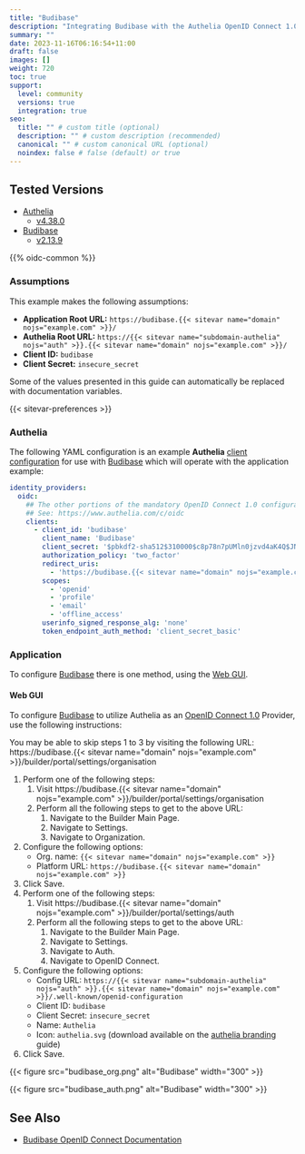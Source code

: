 ```yaml
---
title: "Budibase"
description: "Integrating Budibase with the Authelia OpenID Connect 1.0 Provider."
summary: ""
date: 2023-11-16T06:16:54+11:00
draft: false
images: []
weight: 720
toc: true
support:
  level: community
  versions: true
  integration: true
seo:
  title: "" # custom title (optional)
  description: "" # custom description (recommended)
  canonical: "" # custom canonical URL (optional)
  noindex: false # false (default) or true
---
```


## Tested Versions

- [Authelia]
  - [v4.38.0](https://github.com/authelia/authelia/releases/tag/v4.38.0)
- [Budibase]
  - [v2.13.9](https://github.com/Budibase/budibase/releases/tag/2.13.9)

{{% oidc-common %}}

### Assumptions

This example makes the following assumptions:

- __Application Root URL:__ `https://budibase.{{< sitevar name="domain" nojs="example.com" >}}/`
- __Authelia Root URL:__ `https://{{< sitevar name="subdomain-authelia" nojs="auth" >}}.{{< sitevar name="domain" nojs="example.com" >}}/`
- __Client ID:__ `budibase`
- __Client Secret:__ `insecure_secret`

Some of the values presented in this guide can automatically be replaced with documentation variables.

{{< sitevar-preferences >}}

### Authelia

The following YAML configuration is an example __Authelia__ [client configuration] for use with [Budibase] which will
operate with the application example:

```yaml {title="configuration.yml"}
identity_providers:
  oidc:
    ## The other portions of the mandatory OpenID Connect 1.0 configuration go here.
    ## See: https://www.authelia.com/c/oidc
    clients:
      - client_id: 'budibase'
        client_name: 'Budibase'
        client_secret: '$pbkdf2-sha512$310000$c8p78n7pUMln0jzvd4aK4Q$JNRBzwAo0ek5qKn50cFzzvE9RXV88h1wJn5KGiHrD0YKtZaR/nCb2CJPOsKaPK0hjf.9yHxzQGZziziccp6Yng'  # The digest of 'insecure_secret'.
        authorization_policy: 'two_factor'
        redirect_uris:
          - 'https://budibase.{{< sitevar name="domain" nojs="example.com" >}}/api/global/auth/oidc/callback'
        scopes:
          - 'openid'
          - 'profile'
          - 'email'
          - 'offline_access'
        userinfo_signed_response_alg: 'none'
        token_endpoint_auth_method: 'client_secret_basic'
```

### Application

To configure [Budibase] there is one method, using the [Web GUI](#web-gui).

#### Web GUI

To configure [Budibase] to utilize Authelia as an [OpenID Connect 1.0] Provider, use the following instructions:

You may be able to skip steps 1 to 3 by visiting the following URL: https://budibase.{{< sitevar name="domain" nojs="example.com" >}}/builder/portal/settings/organisation

1. Perform one of the following steps:
   1. Visit https://budibase.{{< sitevar name="domain" nojs="example.com" >}}/builder/portal/settings/organisation
   2. Perform all the following steps to get to the above URL:
      1. Navigate to the Builder Main Page.
      2. Navigate to Settings.
      3. Navigate to Organization.
2. Configure the following options:
   - Org. name: `{{< sitevar name="domain" nojs="example.com" >}}`
   - Platform URL: `https://budibase.{{< sitevar name="domain" nojs="example.com" >}}`
3. Click Save.
4. Perform one of the following steps:
   1. Visit https://budibase.{{< sitevar name="domain" nojs="example.com" >}}/builder/portal/settings/auth
   2. Perform all the following steps to get to the above URL:
      1. Navigate to the Builder Main Page.
      2. Navigate to Settings.
      3. Navigate to Auth.
      4. Navigate to OpenID Connect.
5. Configure the following options:
   - Config URL: `https://{{< sitevar name="subdomain-authelia" nojs="auth" >}}.{{< sitevar name="domain" nojs="example.com" >}}/.well-known/openid-configuration`
   - Client ID: `budibase`
   - Client Secret: `insecure_secret`
   - Name: `Authelia`
   - Icon: `authelia.svg` (download available on the [authelia branding](https://www.authelia.com/reference/guides/branding/) guide)
6. Click Save.

{{< figure src="budibase_org.png" alt="Budibase" width="300" >}}

{{< figure src="budibase_auth.png" alt="Budibase" width="300" >}}

## See Also

- [Budibase OpenID Connect Documentation](https://docs.budibase.com/docs/openid-connect)

[Authelia]: https://www.authelia.com
[Budibase]: https://budibase.com
[OpenID Connect 1.0]: ../../openid-connect/introduction.md
[client configuration]: ../../../configuration/identity-providers/openid-connect/clients.md
